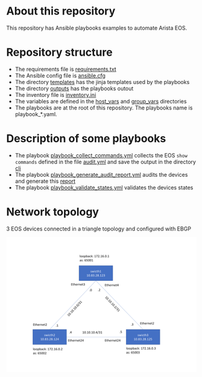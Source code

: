 # About this repository 

This repository has Ansible playbooks examples to automate Arista EOS. 

# Repository structure 

- The requirements file is [requirements.txt](requirements.txt)
- The Ansible config file is [ansible.cfg](ansible.cfg)
- The directory [templates](templates) has the jinja templates used by the playbooks
- The directory [outputs](outputs) has the playbooks outout
- The inventory file is [inventory.ini](inventory.ini)
- The variables are defined in the [host_vars](host_vars) and [group_vars](group_vars) directories 
- The playbooks are at the root of this repository. The playbooks name is playbook_*.yaml.  

# Description of some playbooks 

- The playbook [playbook_collect_commands.yml](playbook_collect_commands.yml) collects the EOS `show commands` defined in the file [audit.yml](group_vars/eos/audit.yml) and save the output in the directory [cli](outputs/cli)
- The playbook [playbook_generate_audit_report.yml](playbook_generate_audit_report.yml) audits the devices and generate this [report](outputs/audit/report.md)
- The playbook [playbook_validate_states.yml](playbook_validate_states.yml) validates the devices states

# Network topology

3 EOS devices connected in a triangle topology and configured with EBGP   

![topology.png](topology.png)